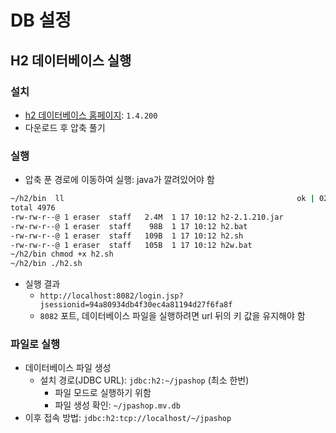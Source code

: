 # DB 설정

## H2 데이터베이스 실행

### 설치
* [h2 데이터베이스 홈페이지](https://www.h2database.com/html/main.html): `1.4.200`
* 다운로드 후 압축 풀기

### 실행

* 압축 푼 경로에 이동하여 실행: java가 깔려있어야 함
```bash
~/h2/bin  ll                                                    ok | 02:10:27
total 4976
-rw-rw-r--@ 1 eraser  staff   2.4M  1 17 10:12 h2-2.1.210.jar
-rw-rw-r--@ 1 eraser  staff    98B  1 17 10:12 h2.bat
-rw-rw-r--@ 1 eraser  staff   109B  1 17 10:12 h2.sh
-rw-rw-r--@ 1 eraser  staff   105B  1 17 10:12 h2w.bat
~/h2/bin chmod +x h2.sh
~/h2/bin ./h2.sh
```
* 실행 결과
  * `http://localhost:8082/login.jsp?jsessionid=94a80934db4f30ec4a81194d27f6fa8f` 
  * `8082` 포트, 데이터베이스 파일을 실행하려면 url 뒤의 키 값을 유지해야 함

### 파일로 실행

* 데이터베이스 파일 생성
  * 설치 경로(JDBC URL): `jdbc:h2:~/jpashop` (최소 한번)
    * 파일 모드로 실행하기 위함
    * 파일 생성 확인: `~/jpashop.mv.db `
* 이후 접속 방법: `jdbc:h2:tcp://localhost/~/jpashop`